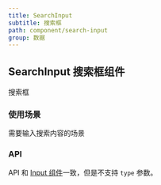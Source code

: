 ```yaml
---
title: SearchInput
subtitle: 搜索框
path: component/search-input
group: 数据
---
```


## SearchInput 搜索框组件

搜索框

### 使用场景

需要输入搜索内容的场景

### API

API 和 [Input 组件](input)一致，但是不支持 `type` 参数。

